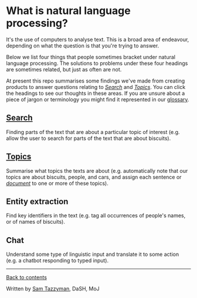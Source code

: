 # What is natural language processing?
It's the use of computers to analyse text. This is a broad area of endeavour, depending on what the question is that you're trying to answer.

Below we list four things that people sometimes bracket under natural language processing. The solutions to problems under these four headings are sometimes related, but just as often are not.

At present this repo summarises some findings we've made from creating products to answer questions relating to [*Search*](Search.md)  and [*Topics*](Topics.md). You can click the headings to see our thoughts in these areas. If you are unsure about a piece of jargon or terminology you might find it represented in our [glossary](Glossary.md).

## [Search](Search.md) 
Finding parts of the text that are about a particular topic of interest (e.g. allow the user to search for parts of the text that are about biscuits).

## [Topics](Topics.md)
Summarise what topics the texts are about (e.g. automatically note that our topics are about biscuits, people, and cars, and assign each sentence or [*document*](Glossary.md#document) to one or more of these topics).

## Entity extraction
Find key identifiers in the text (e.g. tag all occurrences of people's names, or of names of biscuits).

## Chat

Understand some type of linguistic input and translate it to some action (e.g. a chatbot responding to typed input).


___

[Back to contents](README.md)

Written by [Sam Tazzyman](mailto:samuel.tazzyman@justice.gov.uk), DaSH, MoJ

